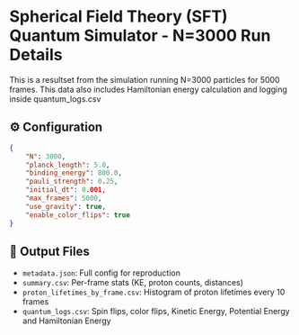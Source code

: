 # Spherical Field Theory (SFT) Quantum Simulator - N=3000 Run Details

This is a resultset from the simulation running N=3000 particles for 5000 frames. This data also includes Hamiltonian energy calculation and logging inside quantum_logs.csv

## ⚙️ Configuration

```json
{
    "N": 3000,
    "planck_length": 5.0,
    "binding_energy": 800.0,
    "pauli_strength": 0.25,
    "initial_dt": 0.001,
    "max_frames": 5000,
    "use_gravity": true,
    "enable_color_flips": true
}
```

## 📁 Output Files
- `metadata.json`: Full config for reproduction
- `summary.csv`: Per-frame stats (KE, proton counts, distances)
- `proton_lifetimes_by_frame.csv`: Histogram of proton lifetimes every 10 frames
- `quantum_logs.csv`: Spin flips, color flips, Kinetic Energy, Potential Energy and Hamiltonian Energy